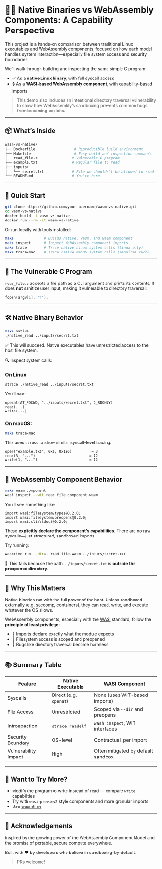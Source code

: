 # 🕵️‍♂️ Native Binaries vs WebAssembly Components: A Capability Perspective

This project is a hands-on comparison between traditional Linux executables and WebAssembly components, focused on how each model handles system interaction—especially file system access and security boundaries.

We'll walk through building and inspecting the same simple C program:
- ✅ As a **native Linux binary**, with full syscall access
- 🔒 As a **WASI-based WebAssembly component**, with capability-based imports

> This demo also includes an intentional directory traversal vulnerability to show how WebAssembly’s sandboxing prevents common bugs from becoming exploits.

---

## 📦 What’s Inside

```bash
wasm-vs-native/
├── Dockerfile                  # Reproducible build environment
├── Makefile                    # Easy build and inspection commands
├── read_file.c                # Vulnerable C program
├── example.txt                # Regular file to read
├── inputs/
│   └── secret.txt             # File we shouldn't be allowed to read
└── README.md                  # You're here
```

---

## 🚀 Quick Start

```bash
git clone https://github.com/your-username/wasm-vs-native.git
cd wasm-vs-native
docker build -t wasm-vs-native .
docker run --rm -it wasm-vs-native
```

Or run locally with tools installed:

```bash
make              # Builds native, wasm, and wasm component
make inspect      # Inspect WebAssembly component imports
make trace        # Trace native Linux system calls (Linux only)
make trace-mac    # Trace native macOS system calls (requires sudo)
```

---

## 👾 The Vulnerable C Program

`read_file.c` accepts a file path as a CLI argument and prints its contents. It does **not** sanitize user input, making it vulnerable to directory traversal:

```c
fopen(argv[1], "r");
```

---

## 🛠️ Native Binary Behavior

```bash
make native
./native_read ../inputs/secret.txt
```

✅ This will succeed. Native executables have unrestricted access to the host file system.

🔍 Inspect system calls:

### On Linux:
```bash
strace ./native_read ../inputs/secret.txt
```

You’ll see:

```
openat(AT_FDCWD, "../inputs/secret.txt", O_RDONLY)
read(...)
write(...)
```

### On macOS:
```bash
make trace-mac
```

This uses `dtruss` to show similar syscall-level tracing:

```
open("example.txt", 0x0, 0x1B6)         = 3
read(3, "...")                         = 42
write(1, "...")                        = 42
```

---

## 🧩 WebAssembly Component Behavior

```bash
make wasm component
wash inspect --wit read_file_component.wasm
```

You’ll see something like:

```
import wasi:filesystem/types@0.2.0;
import wasi:filesystem/preopens@0.2.0;
import wasi:cli/stdout@0.2.0;
```

These **explicitly declare the component’s capabilities**. There are no raw syscalls—just structured, sandboxed imports.

Try running:

```bash
wasmtime run --dir=. read_file.wasm ../inputs/secret.txt
```

🚫 This fails because the path `../inputs/secret.txt` is **outside the preopened directory**.

---

## 🔐 Why This Matters

Native binaries run with the full power of the host. Unless sandboxed externally (e.g. seccomp, containers), they can read, write, and execute whatever the OS allows.

WebAssembly components, especially with the [WASI](https://wasi.dev/) standard, follow the **principle of least privilege**:

- 🧭 Imports declare exactly what the module expects
- 🧱 Filesystem access is scoped and preopened
- 🧼 Bugs like directory traversal become harmless

---

## 📚 Summary Table

| Feature                 | Native Executable         | WASI Component                      |
|------------------------|---------------------------|-------------------------------------|
| Syscalls               | Direct (e.g. `openat`)    | None (uses WIT-based imports)       |
| File Access            | Unrestricted              | Scoped via `--dir` and preopens     |
| Introspection          | `strace`, `readelf`       | `wash inspect`, WIT interfaces      |
| Security Boundary      | OS-level                  | Contractual, per import             |
| Vulnerability Impact   | High                      | Often mitigated by default sandbox  |

---

## 🧪 Want to Try More?

- Modify the program to write instead of read — compare `write` capabilities
- Try with `wasi-preview2` style components and more granular imports
- Use [wasmtime](https://wasmtime.dev/)

---

## 🤝 Acknowledgements

Inspired by the growing power of the WebAssembly Component Model and the promise of portable, secure compute everywhere.

Built with ❤️ by developers who believe in sandboxing-by-default.

> PRs welcome!

